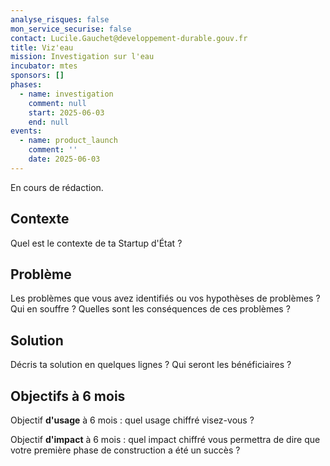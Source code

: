 ```yaml
---
analyse_risques: false
mon_service_securise: false
contact: Lucile.Gauchet@developpement-durable.gouv.fr
title: Viz'eau
mission: Investigation sur l'eau
incubator: mtes
sponsors: []
phases:
  - name: investigation
    comment: null
    start: 2025-06-03
    end: null
events:
  - name: product_launch
    comment: ''
    date: 2025-06-03
---
```

En cours de rédaction.

## Contexte

Quel est le contexte de ta Startup d'État ?

## Problème

Les problèmes que vous avez identifiés ou vos hypothèses de problèmes ? Qui en souffre ? Quelles sont les conséquences de ces problèmes ?

## Solution

Décris ta solution en quelques lignes ? Qui seront les bénéficiaires ?

## Objectifs à 6 mois

Objectif **d'usage** à 6 mois : quel usage chiffré visez-vous ?

Objectif **d'impact** à 6 mois : quel impact chiffré vous permettra de dire que votre première phase de construction a été un succès ?

